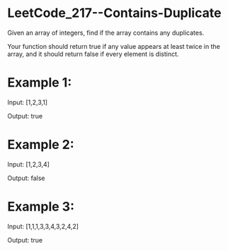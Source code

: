 # LeetCode_217--Contains-Duplicate

Given an array of integers, find if the array contains any duplicates.

Your function should return true if any value appears at least twice in the array, and it should return false if every element is distinct.

# Example 1:

Input: [1,2,3,1]

Output: true

# Example 2:

Input: [1,2,3,4]

Output: false

# Example 3:

Input: [1,1,1,3,3,4,3,2,4,2]

Output: true

